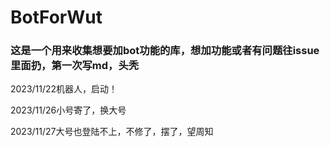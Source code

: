 # BotForWut
### 这是一个用来收集想要加bot功能的库，想加功能或者有问题往issue里面扔，第一次写md，头秃

2023/11/22机器人，启动！

2023/11/26小号寄了，换大号

2023/11/27大号也登陆不上，不修了，摆了，望周知
